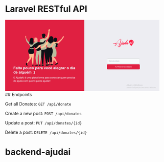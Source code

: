 # Laravel RESTful API


<img src="preview.png" width="700px" alt="Preview">
## Endpoints

Get all Donates: `GET /api/donate`

<!-- Get a single post: `GET /api/donate/{id}` Falta  -->

Create a new post: `POST /api/donates`

Update a post: `PUT /api/donates/{id}`

Delete a post: `DELETE /api/donates/{id}`


# backend-ajudai


